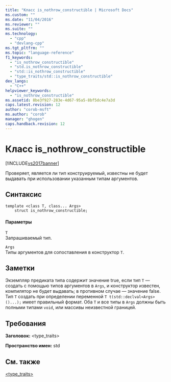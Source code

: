 ```yaml
---
title: "Класс is_nothrow_constructible | Microsoft Docs"
ms.custom: ""
ms.date: "11/04/2016"
ms.reviewer: ""
ms.suite: ""
ms.technology: 
  - "cpp"
  - "devlang-cpp"
ms.tgt_pltfrm: ""
ms.topic: "language-reference"
f1_keywords: 
  - "is_nothrow_constructible"
  - "std.is_nothrow_constructible"
  - "std::is_nothrow_constructible"
  - "type_traits/std::is_nothrow_constructible"
dev_langs: 
  - "C++"
helpviewer_keywords: 
  - "is_nothrow_constructible"
ms.assetid: 8be3f927-283e-4d67-95a5-8bf5dc4e7a3d
caps.latest.revision: 12
author: "corob-msft"
ms.author: "corob"
manager: "ghogen"
caps.handback.revision: 12
---
```

# Класс is_nothrow_constructible
[!INCLUDE[vs2017banner](../assembler/inline/includes/vs2017banner.md)]

Проверяет, является ли тип конструируемый, известны не будет выдавать при использовании указанным типам аргументов.  
  
## Синтаксис  
  
```  
template <class T, class... Args>  
    struct is_nothrow_constructible;  
```  
  
#### Параметры  
 `T`  
 Запрашиваемый тип.  
  
 `Args`  
 Типы аргументов для сопоставления в конструктор `T`.  
  
## Заметки  
 Экземпляр предиката типа содержит значение true, если тип `T` — создать с помощью типов аргументов в `Args`, и конструктор известен, компилятор не будет выдавать; в противном случае — значение false. Тип `T` создать при определении переменной `T t(std::declval<Args>()...);` имеет правильный формат. Оба `T` и все типы в `Args` должны быть полными типами `void`, или массивы неизвестной границей.  
  
## Требования  
 **Заголовок:** \<type\_traits\>  
  
 **Пространство имен:** std  
  
## См. также  
 [\<type\_traits\>](../standard-library/type-traits.md)